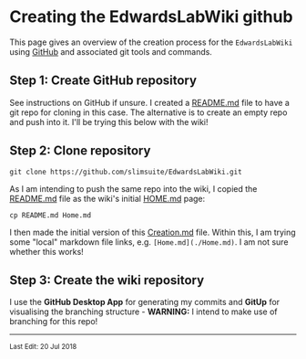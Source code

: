 # Creating the EdwardsLabWiki github
This page gives an overview of the creation process for the `EdwardsLabWiki` using [GitHub][1] and associated git tools and commands.

## Step 1: Create GitHub repository
See instructions on GitHub if unsure. I created a [README.md][2] file to have a git repo for cloning in this case. The alternative is to create an empty repo and push into it. I'll be trying this below with the wiki!

## Step 2: Clone repository
```
git clone https://github.com/slimsuite/EdwardsLabWiki.git
```
As I am intending to push the same repo into the wiki, I copied the [README.md][2] file as the wiki's initial [HOME.md][3] page:
```
cp README.md Home.md
```
I then made the initial version of this [Creation.md][4] file. Within this, I am trying some "local" markdown file links, e.g. `[Home.md](./Home.md)`. I am not sure whether this works!

## Step 3: Create the wiki repository
I use the **GitHub Desktop App** for generating my commits and **GitUp** for visualising the branching structure - **WARNING:** I intend to make use of branching for this repo!

---
<small>Last Edit: 20 Jul 2018</small>


[1]: https://github.com/
[2]: https://github.com/slimsuite/EdwardsLabWiki/README.md
[3]: ./Home.md
[4]: https://github.com/slimsuite/EdwardsLabWiki/Creation.md